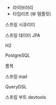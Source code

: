 



* 라이브러리
 * 타임리프 (뷰 템플릿)
 
 스프링 시큐리티
 
 스프링 데이터 JPA
 
 H2
 
 PostgreSQL
 
 롬복
 
 스프링 mail
 
 QueryDSL
 
 스프링 부트 devtools
